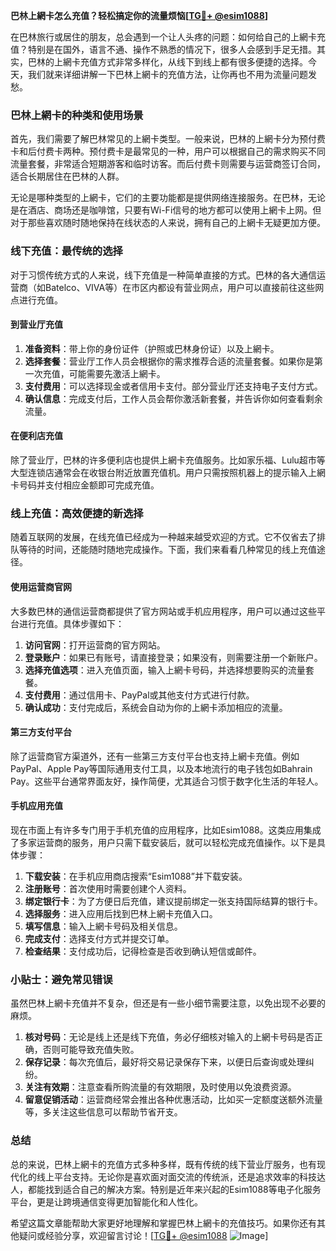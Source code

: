 **巴林上網卡怎么充值？轻松搞定你的流量烦恼[[TG💪+ @esim1088](https://t.me/s/esim1088)]**

在巴林旅行或居住的朋友，总会遇到一个让人头疼的问题：如何给自己的上網卡充值？特别是在国外，语言不通、操作不熟悉的情况下，很多人会感到手足无措。其实，巴林的上網卡充值方式非常多样化，从线下到线上都有很多便捷的选择。今天，我们就来详细讲解一下巴林上網卡的充值方法，让你再也不用为流量问题发愁。

### 巴林上網卡的种类和使用场景

首先，我们需要了解巴林常见的上網卡类型。一般来说，巴林的上網卡分为预付费卡和后付费卡两种。预付费卡是最常见的一种，用户可以根据自己的需求购买不同流量套餐，非常适合短期游客和临时访客。而后付费卡则需要与运营商签订合同，适合长期居住在巴林的人群。

无论是哪种类型的上網卡，它们的主要功能都是提供网络连接服务。在巴林，无论是在酒店、商场还是咖啡馆，只要有Wi-Fi信号的地方都可以使用上網卡上网。但对于那些喜欢随时随地保持在线状态的人来说，拥有自己的上網卡无疑更加方便。

### 线下充值：最传统的选择

对于习惯传统方式的人来说，线下充值是一种简单直接的方式。巴林的各大通信运营商（如Batelco、VIVA等）在市区内都设有营业网点，用户可以直接前往这些网点进行充值。

#### 到营业厅充值

1. **准备资料**：带上你的身份证件（护照或巴林身份证）以及上網卡。
2. **选择套餐**：营业厅工作人员会根据你的需求推荐合适的流量套餐。如果你是第一次充值，可能需要先激活上網卡。
3. **支付费用**：可以选择现金或者信用卡支付。部分营业厅还支持电子支付方式。
4. **确认信息**：完成支付后，工作人员会帮你激活新套餐，并告诉你如何查看剩余流量。

#### 在便利店充值

除了营业厅，巴林的许多便利店也提供上網卡充值服务。比如家乐福、Lulu超市等大型连锁店通常会在收银台附近放置充值机。用户只需按照机器上的提示输入上網卡号码并支付相应金额即可完成充值。

### 线上充值：高效便捷的新选择

随着互联网的发展，在线充值已经成为一种越来越受欢迎的方式。它不仅省去了排队等待的时间，还能随时随地完成操作。下面，我们来看看几种常见的线上充值途径。

#### 使用运营商官网

大多数巴林的通信运营商都提供了官方网站或手机应用程序，用户可以通过这些平台进行充值。具体步骤如下：

1. **访问官网**：打开运营商的官方网站。
2. **登录账户**：如果已有账号，请直接登录；如果没有，则需要注册一个新账户。
3. **选择充值选项**：进入充值页面，输入上網卡号码，并选择想要购买的流量套餐。
4. **支付费用**：通过信用卡、PayPal或其他支付方式进行付款。
5. **确认成功**：支付完成后，系统会自动为你的上網卡添加相应的流量。

#### 第三方支付平台

除了运营商官方渠道外，还有一些第三方支付平台也支持上網卡充值。例如PayPal、Apple Pay等国际通用支付工具，以及本地流行的电子钱包如Bahrain Pay。这些平台通常界面友好，操作简便，尤其适合习惯于数字化生活的年轻人。

#### 手机应用充值

现在市面上有许多专门用于手机充值的应用程序，比如Esim1088。这类应用集成了多家运营商的服务，用户只需下载安装后，就可以轻松完成充值操作。以下是具体步骤：

1. **下载安装**：在手机应用商店搜索“Esim1088”并下载安装。
2. **注册账号**：首次使用时需要创建个人资料。
3. **绑定银行卡**：为了方便日后充值，建议提前绑定一张支持国际结算的银行卡。
4. **选择服务**：进入应用后找到巴林上網卡充值入口。
5. **填写信息**：输入上網卡号码及相关信息。
6. **完成支付**：选择支付方式并提交订单。
7. **检查结果**：支付成功后，记得检查是否收到确认短信或邮件。

### 小贴士：避免常见错误

虽然巴林上網卡充值并不复杂，但还是有一些小细节需要注意，以免出现不必要的麻烦。

1. **核对号码**：无论是线上还是线下充值，务必仔细核对输入的上網卡号码是否正确，否则可能导致充值失败。
2. **保存记录**：每次充值后，最好将交易记录保存下来，以便日后查询或处理纠纷。
3. **关注有效期**：注意查看所购流量的有效期限，及时使用以免浪费资源。
4. **留意促销活动**：运营商经常会推出各种优惠活动，比如买一定额度送额外流量等，多关注这些信息可以帮助节省开支。

### 总结

总的来说，巴林上網卡的充值方式多种多样，既有传统的线下营业厅服务，也有现代化的线上平台支持。无论你是喜欢面对面交流的传统派，还是追求效率的科技达人，都能找到适合自己的解决方案。特别是近年来兴起的Esim1088等电子化服务平台，更是让跨境通信变得更加智能化和人性化。

希望这篇文章能帮助大家更好地理解和掌握巴林上網卡的充值技巧。如果你还有其他疑问或经验分享，欢迎留言讨论！[[TG💪+ @esim1088](https://t.me/s/esim1088) ![Image](https://i.postimg.cc/4NQfJmqS/Snipaste-2025-05-13-00-14-12.png)]